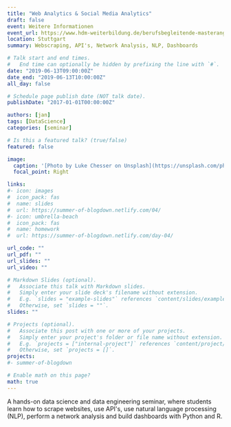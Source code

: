 ```yaml
---
title: "Web Analytics & Social Media Analytics"
draft: false
event: Weitere Informationen
event_url: https://www.hdm-weiterbildung.de/berufsbegleitende-masterangebote/data-science-and-business-analytics
location: Stuttgart
summary: Webscraping, API's, Network Analysis, NLP, Dashboards

# Talk start and end times.
#   End time can optionally be hidden by prefixing the line with `#`.
date: "2019-06-13T09:00:00Z"
date_end: "2019-06-13T10:00:00Z"
all_day: false

# Schedule page publish date (NOT talk date).
publishDate: "2017-01-01T00:00:00Z"

authors: [jan]
tags: [DataScience]
categories: [seminar]

# Is this a featured talk? (true/false)
featured: false

image:
  caption: '[Photo by Luke Chesser on Unsplash](https://unsplash.com/photos/JKUTrJ4vK00)'
  focal_point: Right

links:
#- icon: images
#  icon_pack: fas
#  name: slides
#  url: https://summer-of-blogdown.netlify.com/04/
#- icon: umbrella-beach
#  icon_pack: fas
#  name: homework
#  url: https://summer-of-blogdown.netlify.com/day-04/

url_code: ""
url_pdf: ""
url_slides: ""
url_video: ""

# Markdown Slides (optional).
#   Associate this talk with Markdown slides.
#   Simply enter your slide deck's filename without extension.
#   E.g. `slides = "example-slides"` references `content/slides/example-slides.md`.
#   Otherwise, set `slides = ""`.
slides: ""

# Projects (optional).
#   Associate this post with one or more of your projects.
#   Simply enter your project's folder or file name without extension.
#   E.g. `projects = ["internal-project"]` references `content/project/deep-learning/index.md`.
#   Otherwise, set `projects = []`.
projects:
#- summer-of-blogdown

# Enable math on this page?
math: true
---
```


A hands-on data science and data engineering seminar, where students learn how to scrape websites, use API's, use natural language processing (NLP), perform a network analysis and build dashboards with Python and R.  
